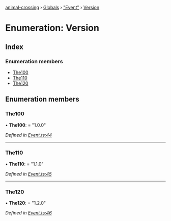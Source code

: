 [animal-crossing](../README.md) › [Globals](../globals.md) › ["Event"](../modules/_event_.md) › [Version](_event_.version.md)

# Enumeration: Version

## Index

### Enumeration members

* [The100](_event_.version.md#the100)
* [The110](_event_.version.md#the110)
* [The120](_event_.version.md#the120)

## Enumeration members

###  The100

• **The100**: = "1.0.0"

*Defined in [Event.ts:44](https://github.com/Norviah/animal-crossing/blob/da8caaf/module/types/Event.ts#L44)*

___

###  The110

• **The110**: = "1.1.0"

*Defined in [Event.ts:45](https://github.com/Norviah/animal-crossing/blob/da8caaf/module/types/Event.ts#L45)*

___

###  The120

• **The120**: = "1.2.0"

*Defined in [Event.ts:46](https://github.com/Norviah/animal-crossing/blob/da8caaf/module/types/Event.ts#L46)*
